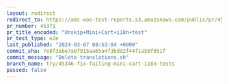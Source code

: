 ```yaml
---
layout: redirect
redirect_to: https://a8c-woo-test-reports.s3.amazonaws.com/public/pr/45371/e2e/index.html
pr_number: 45371
pr_title_encoded: "Unskip+Mini+Cart+i18n+test"
pr_test_type: e2e
last_published: "2024-03-07 08:53:04 +0000"
commit_sha: 7e8f3ebe7a0f915aa65a4f3bdd2f44f1a50f951f
commit_message: "Delete translations.sh"
branch_name: try/45346-fix-failing-mini-cart-i18n-tests
passed: false
---
```

